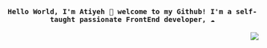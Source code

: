 
<h4 align="center"><samp> Hello World, I'm Atiyeh 👋 welcome to my Github! I'm a self-taught passionate FrontEnd developer,  ☁️ </samp></h4>



<p align="center"><img align="right" src="https://media.giphy.com/media/L1R1tvI9svkIWwpVYr/giphy.gif" />
</p>


